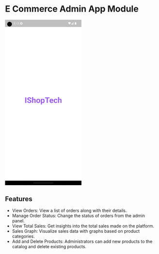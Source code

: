 # E Commerce Admin App Module

<p align="left">
  <img src="https://github.com/anand-a-j/e-commerce-admin/blob/main/assets/1702977415045.gif" alt="Alt text" width="50%">
</p>

## Features

- View Orders: View a list of orders along with their details.
- Manage Order Status: Change the status of orders from the admin panel.
- View Total Sales: Get insights into the total sales made on the platform.
- Sales Graph: Visualize sales data with graphs based on product categories.
- Add and Delete Products: Administrators can add new products to the catalog and delete existing products.
